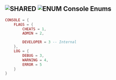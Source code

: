 ## ![](images/shared.png "SHARED") ![](images/enum.png "ENUM") Console Enums

```lua
CONSOLE = {
	FLAGS = {
		CHEATS = 1,
		ADMIN = 2,

		DEVELOPER = 3 -- Internal
	},
	LOG = {
		DEBUG = 3,
		WARNING = 4,
		ERROR = 5
	}
}
```
